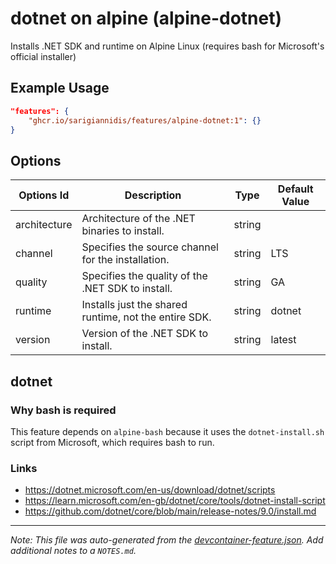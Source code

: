 
# dotnet on alpine (alpine-dotnet)

Installs .NET SDK and runtime on Alpine Linux (requires bash for Microsoft's official installer)

## Example Usage

```json
"features": {
    "ghcr.io/sarigiannidis/features/alpine-dotnet:1": {}
}
```

## Options

| Options Id | Description | Type | Default Value |
|-----|-----|-----|-----|
| architecture | Architecture of the .NET binaries to install. | string | <auto> |
| channel | Specifies the source channel for the installation. | string | LTS |
| quality | Specifies the quality of the .NET SDK to install. | string | GA |
| runtime | Installs just the shared runtime, not the entire SDK. | string | dotnet |
| version | Version of the .NET SDK to install. | string | latest |

## dotnet

### Why bash is required

This feature depends on `alpine-bash` because it uses the `dotnet-install.sh` script from Microsoft, which requires bash to run.

### Links

* <https://dotnet.microsoft.com/en-us/download/dotnet/scripts>
* <https://learn.microsoft.com/en-gb/dotnet/core/tools/dotnet-install-script>
* <https://github.com/dotnet/core/blob/main/release-notes/9.0/install.md>


---

_Note: This file was auto-generated from the [devcontainer-feature.json](https://github.com/sarigiannidis/features/blob/main/src/alpine-dotnet/devcontainer-feature.json).  Add additional notes to a `NOTES.md`._
